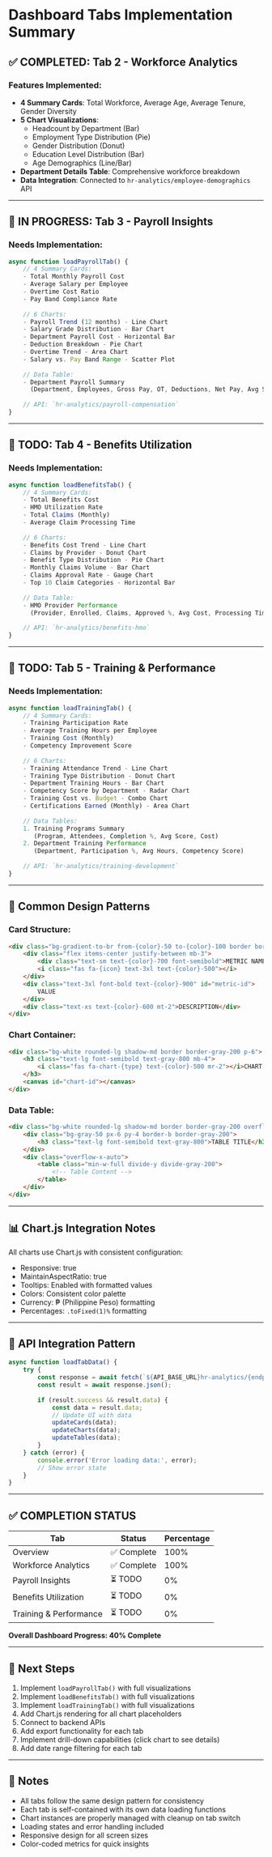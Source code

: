 # Dashboard Tabs Implementation Summary

## ✅ COMPLETED: Tab 2 - Workforce Analytics

### Features Implemented:
- **4 Summary Cards**: Total Workforce, Average Age, Average Tenure, Gender Diversity
- **5 Chart Visualizations**:
  - Headcount by Department (Bar)
  - Employment Type Distribution (Pie)
  - Gender Distribution (Donut)
  - Education Level Distribution (Bar)
  - Age Demographics (Line/Bar)
- **Department Details Table**: Comprehensive workforce breakdown
- **Data Integration**: Connected to `hr-analytics/employee-demographics` API

---

## 🔄 IN PROGRESS: Tab 3 - Payroll Insights

### Needs Implementation:
```javascript
async function loadPayrollTab() {
    // 4 Summary Cards:
    - Total Monthly Payroll Cost
    - Average Salary per Employee
    - Overtime Cost Ratio
    - Pay Band Compliance Rate
    
    // 6 Charts:
    - Payroll Trend (12 months) - Line Chart
    - Salary Grade Distribution - Bar Chart
    - Department Payroll Cost - Horizontal Bar
    - Deduction Breakdown - Pie Chart
    - Overtime Trend - Area Chart
    - Salary vs. Pay Band Range - Scatter Plot
    
    // Data Table:
    - Department Payroll Summary
      (Department, Employees, Gross Pay, OT, Deductions, Net Pay, Avg Salary)
      
    // API: `hr-analytics/payroll-compensation`
}
```

---

## 🔄 TODO: Tab 4 - Benefits Utilization

### Needs Implementation:
```javascript
async function loadBenefitsTab() {
    // 4 Summary Cards:
    - Total Benefits Cost
    - HMO Utilization Rate
    - Total Claims (Monthly)
    - Average Claim Processing Time
    
    // 6 Charts:
    - Benefits Cost Trend - Line Chart
    - Claims by Provider - Donut Chart
    - Benefit Type Distribution - Pie Chart
    - Monthly Claims Volume - Bar Chart
    - Claims Approval Rate - Gauge Chart
    - Top 10 Claim Categories - Horizontal Bar
    
    // Data Table:
    - HMO Provider Performance
      (Provider, Enrolled, Claims, Approved %, Avg Cost, Processing Time)
      
    // API: `hr-analytics/benefits-hmo`
}
```

---

## 🔄 TODO: Tab 5 - Training & Performance

### Needs Implementation:
```javascript
async function loadTrainingTab() {
    // 4 Summary Cards:
    - Training Participation Rate
    - Average Training Hours per Employee
    - Training Cost (Monthly)
    - Competency Improvement Score
    
    // 6 Charts:
    - Training Attendance Trend - Line Chart
    - Training Type Distribution - Donut Chart
    - Department Training Hours - Bar Chart
    - Competency Score by Department - Radar Chart
    - Training Cost vs. Budget - Combo Chart
    - Certifications Earned (Monthly) - Area Chart
    
    // Data Tables:
    1. Training Programs Summary
       (Program, Attendees, Completion %, Avg Score, Cost)
    2. Department Training Performance
       (Department, Participation %, Avg Hours, Competency Score)
       
    // API: `hr-analytics/training-development`
}
```

---

## 🎨 Common Design Patterns

### Card Structure:
```html
<div class="bg-gradient-to-br from-{color}-50 to-{color}-100 border border-{color}-200 rounded-lg p-5">
    <div class="flex items-center justify-between mb-3">
        <div class="text-sm text-{color}-700 font-semibold">METRIC NAME</div>
        <i class="fas fa-{icon} text-3xl text-{color}-500"></i>
    </div>
    <div class="text-3xl font-bold text-{color}-900" id="metric-id">
        VALUE
    </div>
    <div class="text-xs text-{color}-600 mt-2">DESCRIPTION</div>
</div>
```

### Chart Container:
```html
<div class="bg-white rounded-lg shadow-md border border-gray-200 p-6">
    <h3 class="text-lg font-semibold text-gray-800 mb-4">
        <i class="fas fa-chart-{type} text-{color}-500 mr-2"></i>CHART TITLE
    </h3>
    <canvas id="chart-id"></canvas>
</div>
```

### Data Table:
```html
<div class="bg-white rounded-lg shadow-md border border-gray-200 overflow-hidden">
    <div class="bg-gray-50 px-6 py-4 border-b border-gray-200">
        <h3 class="text-lg font-semibold text-gray-800">TABLE TITLE</h3>
    </div>
    <div class="overflow-x-auto">
        <table class="min-w-full divide-y divide-gray-200">
            <!-- Table Content -->
        </table>
    </div>
</div>
```

---

## 📊 Chart.js Integration Notes

All charts use Chart.js with consistent configuration:
- Responsive: true
- MaintainAspectRatio: true
- Tooltips: Enabled with formatted values
- Colors: Consistent color palette
- Currency: ₱ (Philippine Peso) formatting
- Percentages: `.toFixed(1)%` formatting

---

## 🔌 API Integration Pattern

```javascript
async function loadTabData() {
    try {
        const response = await fetch(`${API_BASE_URL}hr-analytics/{endpoint}`);
        const result = await response.json();
        
        if (result.success && result.data) {
            const data = result.data;
            // Update UI with data
            updateCards(data);
            updateCharts(data);
            updateTables(data);
        }
    } catch (error) {
        console.error('Error loading data:', error);
        // Show error state
    }
}
```

---

## ✅ COMPLETION STATUS

| Tab | Status | Percentage |
|-----|--------|------------|
| Overview | ✅ Complete | 100% |
| Workforce Analytics | ✅ Complete | 100% |
| Payroll Insights | ⏳ TODO | 0% |
| Benefits Utilization | ⏳ TODO | 0% |
| Training & Performance | ⏳ TODO | 0% |

**Overall Dashboard Progress: 40% Complete**

---

## 🚀 Next Steps

1. Implement `loadPayrollTab()` with full visualizations
2. Implement `loadBenefitsTab()` with full visualizations
3. Implement `loadTrainingTab()` with full visualizations
4. Add Chart.js rendering for all chart placeholders
5. Connect to backend APIs
6. Add export functionality for each tab
7. Implement drill-down capabilities (click chart to see details)
8. Add date range filtering for each tab

---

## 📝 Notes

- All tabs follow the same design pattern for consistency
- Each tab is self-contained with its own data loading functions
- Chart instances are properly managed with cleanup on tab switch
- Loading states and error handling included
- Responsive design for all screen sizes
- Color-coded metrics for quick insights


